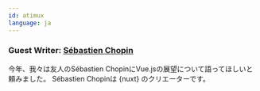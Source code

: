 ```yaml
---
id: atimux
language: ja
---
```


### Guest Writer: [Sébastien Chopin](https://twitter.com/Atinux)

今年、我々は友人のSébastien ChopinにVue.jsの展望について語ってほしいと頼みました。
Sébastien Chopinは {nuxt} のクリエーターです。